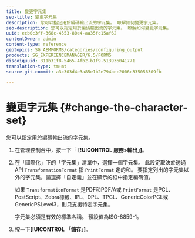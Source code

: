 ```yaml
---
title: 變更字元集
seo-title: 變更字元集
description: 您可以指定用於編碼輸出流的字元集。 瞭解如何變更字元集。
seo-description: 您可以指定用於編碼輸出流的字元集。 瞭解如何變更字元集。
uuid: ecb0c3ff-368c-4553-80e4-aa35fc15af62
contentOwner: admin
content-type: reference
geptopics: SG_AEMFORMS/categories/configuring_output
products: SG_EXPERIENCEMANAGER/6.5/FORMS
discoiquuid: 811b31f8-5465-4fb2-b1f9-513936041771
translation-type: tm+mt
source-git-commit: a3c303d4e3a85e1b2e794bec2006c335056309fb

---
```



# 變更字元集 {#change-the-character-set}

您可以指定用於編碼輸出流的字元集。

1. 在管理控制台中，按一下「 **[!UICONTROL 服務>輸出」]**。
1. 在「國際化」下的「字元集」清單中，選擇一個字元集。 此設定取決於透過API `TransformationFormat` 指 `PrintFormat` 定的和。 要指定列出的字元集以外的字元集，請選擇「自定義」並在顯示的框中指定編碼值。

   如果 `TransformationFormat` 是PDF和PDF/A或 `PrintFormat` 是PCL、PostScript、Zebra標籤、IPL、DPL、TPCL、GenericColorPCL或GenericPSLevel3，則只支援特定字元集。

   字元集必須是有效的標準名稱。 預設值為ISO-8859-1。

1. 按一下&#x200B;**[!UICONTROL 「儲存」]**。

